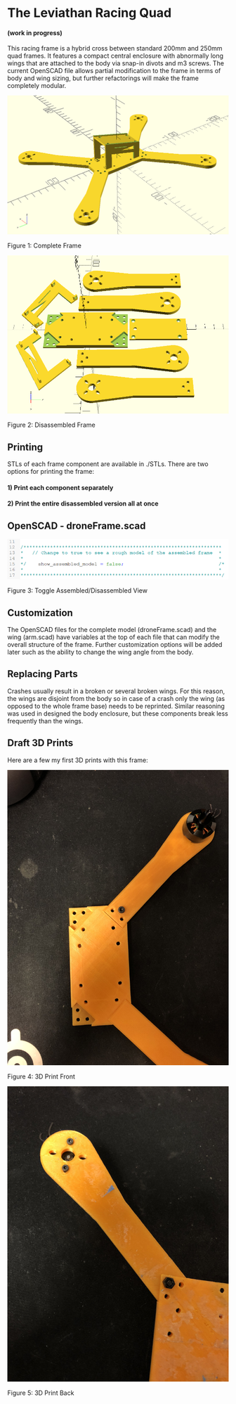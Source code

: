 # The Leviathan Racing Quad
#### (work in progress)
This racing frame is a hybrid cross between standard 200mm and 250mm quad frames. It features a compact central enclosure with abnormally long wings that are attached to the body via snap-in divots and m3 screws. The current OpenSCAD file allows partial modification to the frame in terms of body and wing sizing, but further refactorings will make the frame completely modular.


![Complete Frame](./IMG/CompleteFrame3.PNG)

Figure 1: Complete Frame


![Disassembled Frame](./IMG/dissassembledFrame2.PNG)

Figure 2: Disassembled Frame


## Printing
STLs of each frame component are available in ./STLs. There are two options for printing the frame:

#### 1) Print each component separately
#### 2) Print the entire disassembled version all at once

## OpenSCAD - droneFrame.scad
![Toggle Assembled/Disassembled View](./IMG/changeMeToChangeModel.PNG)

Figure 3: Toggle Assembled/Disassembled View

## Customization
The OpenSCAD files for the complete model (droneFrame.scad) and the wing (arm.scad) have variables at the top of each file that can modify the overall structure of the frame. Further customization options will be added later such as the ability to change the wing angle from the body.

## Replacing Parts
Crashes usually result in a broken or several broken wings. For this reason, the wings are disjoint from the body so in case of a crash only the wing (as opposed to the whole frame base) needs to be reprinted. Similar reasoning was used in designed the body enclosure, but these components break less frequently than the wings.

## Draft 3D Prints
Here are a few my first 3D prints with this frame:

![3D Print Front](./IMG/3DPrintFront.jpg)

Figure 4: 3D Print Front


![3D Print Back](./IMG/3DPrintBack.jpg)

Figure 5: 3D Print Back
